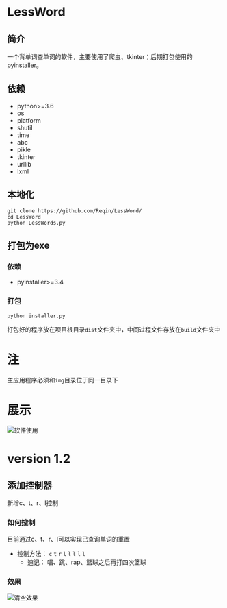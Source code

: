 # LessWord
## 简介
一个背单词查单词的软件，主要使用了爬虫、tkinter；后期打包使用的pyinstaller。
## 依赖
* python>=3.6
* os
* platform
* shutil
* time
* abc
* pikle
* tkinter
* urllib
* lxml
## 本地化
```
git clone https://github.com/Reqin/LessWord/
cd LessWord
python LessWords.py
```
## 打包为exe
### 依赖
* pyinstaller>=3.4
### 打包
```
python installer.py
```
打包好的程序放在项目根目录`dist`文件夹中，中间过程文件存放在`build`文件夹中

# 注
主应用程序必须和`img`目录位于同一目录下

# 展示
![软件使用](https://user-images.githubusercontent.com/27119852/59552488-38bb5180-8fba-11e9-8dd0-8d8eb4d6d883.gif)

# version 1.2
## 添加控制器
新增c、t、r、l控制
### 如何控制
目前通过c、t、r、l可以实现已查询单词的重置
* 控制方法：
  `c` `t` `r` `l` `l` `l` `l` `l`
  * 速记：
    唱、跳、rap、篮球之后再打四次篮球
  
### 效果
![清空效果](https://user-images.githubusercontent.com/27119852/59561152-5c7ca700-904f-11e9-9922-2de120e5493f.gif)
